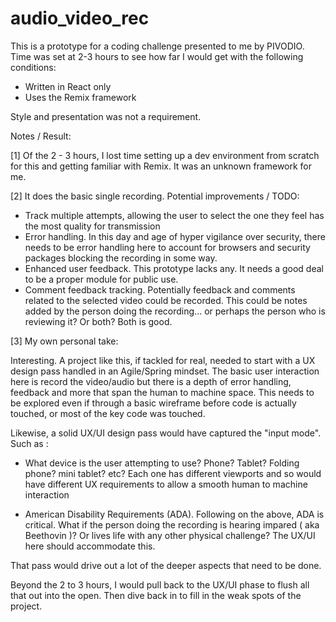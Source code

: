 # audio_video_rec

This is a prototype for a coding challenge presented to me by PIVODIO. Time was set at 2-3 hours to see how far I would get with the following conditions:

- Written in React only
- Uses the Remix framework

Style and presentation was not a requirement.

Notes / Result:

[1] Of the  2 - 3 hours, I lost time setting up a dev environment from scratch for this and getting familiar with Remix. It was an unknown framework for me. 

[2] It does the basic single recording. Potential improvements / TODO:

- Track multiple attempts, allowing the user to select the one they feel has the most quality for transmission
- Error handling. In this day and age of hyper vigilance over security, there needs to be error handling here to account for browsers and security packages blocking the recording in some way. 
- Enhanced user feedback. This prototype lacks any. It needs a good deal to be a proper module for public use.
- Comment feedback tracking. Potentially feedback and comments related to the selected video could be recorded. This could be notes added by the person doing the recording... or perhaps the person who is reviewing it? Or both? Both is good.

[3] My own personal take:

Interesting. A project like this, if tackled for real, needed to start with a UX design pass handled in an Agile/Spring mindset. The basic user interaction here is record the video/audio but there is a depth of error handling, feedback and more that span the human to machine space. This needs to be explored even if through a basic wireframe before code is actually touched, or most of the key code was touched.

Likewise, a solid UX/UI design pass would have captured the "input mode". Such as :

- What device is the user attempting to use? Phone? Tablet? Folding phone? mini tablet? etc? Each one has different viewports and so would have different UX requirements to allow a smooth human to machine interaction

- American Disability Requirements (ADA). Following on the above, ADA is critical. What if the person doing the recording is hearing impared ( aka Beethovin )? Or lives life with any other physical challenge? The UX/UI here should accommodate this.

That pass would drive out a lot of the deeper aspects that need to be done.

Beyond the 2 to 3 hours, I would pull back to the UX/UI phase to flush all that out into the open. Then dive back in to fill in the weak spots of the project.